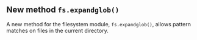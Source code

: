 ## New method `fs.expandglob()`

A new method for the filesystem module, `fs.expandglob()`, allows pattern
matches on files in the current directory.

